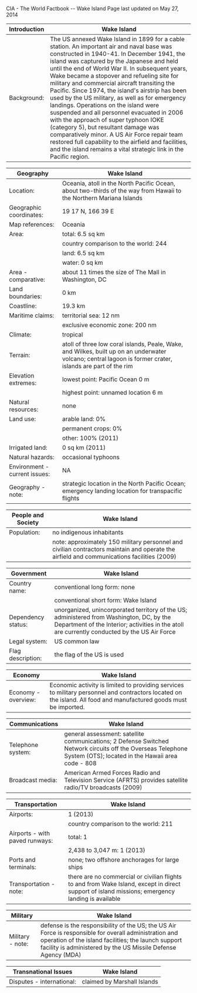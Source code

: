 CIA - The World Factbook -- Wake Island
Page last updated on May 27, 2014 

| Introduction | Wake Island |
| --- | --- |
| Background: | The US annexed Wake Island in 1899 for a cable station. An important air and naval base was constructed in 1940-41. In December 1941, the island was captured by the Japanese and held until the end of World War II. In subsequent years, Wake became a stopover and refueling site for military and commercial aircraft transiting the Pacific. Since 1974, the island's airstrip has been used by the US military, as well as for emergency landings. Operations on the island were suspended and all personnel evacuated in 2006 with the approach of super typhoon IOKE (category 5), but resultant damage was comparatively minor. A US Air Force repair team restored full capability to the airfield and facilities, and the island remains a vital strategic link in the Pacific region. |

| Geography | Wake Island |
| --- | --- |
| Location: | Oceania, atoll in the North Pacific Ocean, about two-thirds of the way from Hawaii to the Northern Mariana Islands |
| Geographic coordinates: | 19 17 N, 166 39 E |
| Map references: | Oceania |
| Area: | total: 6.5 sq km |
| | country comparison to the world:   244 |
| | land: 6.5 sq km |
| | water: 0 sq km |
| Area - comparative: | about 11 times the size of The Mall in Washington, DC |
| Land boundaries: | 0 km |
| Coastline: | 19.3 km |
| Maritime claims: | territorial sea: 12 nm |
| | exclusive economic zone: 200 nm |
| Climate: | tropical |
| Terrain: | atoll of three low coral islands, Peale, Wake, and Wilkes, built up on an underwater volcano; central lagoon is former crater, islands are part of the rim |
| Elevation extremes: | lowest point: Pacific Ocean 0 m |
| | highest point: unnamed location 6 m |
| Natural resources: | none |
| Land use: | arable land: 0% |
| | permanent crops: 0% |
| | other: 100% (2011) |
| Irrigated land: | 0 sq km (2011) |
| Natural hazards: | occasional typhoons |
| Environment - current issues: | NA |
| Geography - note: | strategic location in the North Pacific Ocean; emergency landing location for transpacific flights |

| People and Society | Wake Island |
| --- | --- |
| Population: | no indigenous inhabitants |
| | note: approximately 150 military personnel and civilian contractors maintain and operate the airfield and communications facilities (2009) |

| Government | Wake Island |
| --- | --- |
| Country name: | conventional long form: none |
| | conventional short form: Wake Island |
| Dependency status: | unorganized, unincorporated territory of the US; administered from Washington, DC, by the Department of the Interior; activities in the atoll are currently conducted by the US Air Force |
| Legal system: | US common law |
| Flag description: | the flag of the US is used |

| Economy | Wake Island |
| --- | --- |
| Economy - overview: | Economic activity is limited to providing services to military personnel and contractors located on the island. All food and manufactured goods must be imported. |

| Communications | Wake Island |
| --- | --- |
| Telephone system: | general assessment: satellite communications; 2 Defense Switched Network circuits off the Overseas Telephone System (OTS); located in the Hawaii area code - 808 |
| Broadcast media: | American Armed Forces Radio and Television Service (AFRTS) provides satellite radio/TV broadcasts (2009) |

| Transportation | Wake Island |
| --- | --- |
| Airports: | 1 (2013) |
| | country comparison to the world:  211 |
| Airports - with paved runways: | total: 1 |
| | 2,438 to 3,047 m: 1 (2013) |
| Ports and terminals: | none; two offshore anchorages for large ships |
| Transportation - note: | there are no commercial or civilian flights to and from Wake Island, except in direct support of island missions; emergency landing is available |

| Military | Wake Island |
| --- | --- |
| Military - note: | defense is the responsibility of the US; the US Air Force is responsible for overall administration and operation of the island facilities; the launch support facility is administered by the US Missile Defense Agency (MDA) |

| Transnational Issues | Wake Island |
| --- | --- |
| Disputes - international: | claimed by Marshall Islands |

